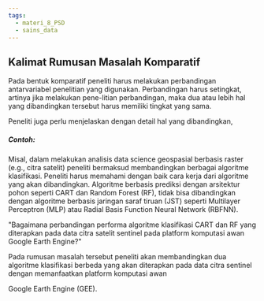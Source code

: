 ```yaml
---
tags:
  - materi_8_PSD
  - sains_data
---
```

## Kalimat Rumusan Masalah Komparatif

Pada bentuk komparatif peneliti harus melakukan perbandingan antarvariabel penelitian yang digunakan. Perbandingan harus setingkat, artinya jika melakukan pene-litian perbandingan, maka dua atau lebih hal yang dibandingkan tersebut harus memiliki tingkat yang sama.

Peneliti juga perlu menjelaskan dengan detail hal yang dibandingkan,

##### Contoh:

Misal, dalam melakukan analisis data science geospasial berbasis raster (e.g., citra satelit) peneliti bermaksud membandingkan berbagai algoritme klasifikasi. Peneliti harus memahami dengan baik cara kerja dari algoritme yang akan dibandingkan. Algoritme berbasis prediksi dengan arsitektur pohon seperti CART dan Random Forest (RF), tidak bisa dibandingkan dengan algoritme berbasis jaringan saraf tiruan (JST) seperti Multilayer Perceptron (MLP) atau Radial Basis Function Neural Network (RBFNN).

"Bagaimana perbandingan performa algoritme klasifikasi CART dan
RF yang diterapkan pada data citra satelit sentinel pada platform komputasi awan Google Earth Engine?" 

Pada rumusan masalah tersebut peneliti akan membandingkan dua algoritme klasifikasi berbeda yang akan diterapkan pada data citra sentinel dengan memanfaatkan platform komputasi awan

Google Earth Engine (GEE).